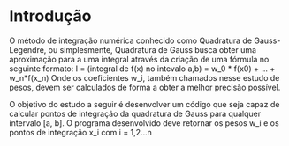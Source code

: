 # Introdução
O método de integração numérica conhecido como Quadratura de Gauss-Legendre, ou simplesmente, Quadratura de Gauss busca obter uma aproximação para a uma integral através da criação de uma fórmula no seguinte formato:
    I = (integral de f(x) no intevalo a,b) = w_0 * f(x0) + ...  + w_n*f(x_n)
Onde os coeficientes w_i, também chamados nesse estudo de pesos, devem ser calculados de forma a obter a melhor precisão possível.

O objetivo do estudo a seguir é desenvolver um código que seja capaz de calcular pontos de integração da quadratura de Gauss para qualquer intervalo [a, b]. O programa desenvolvido deve retornar os pesos w_i e os pontos de integração x_i com i = 1,2...n

